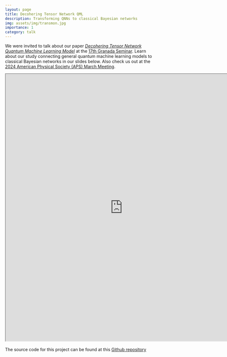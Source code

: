 ```yaml
---
layout: page
title: Decohering Tensor Network QML
description: Transforming QNNs to classical Bayesian networks
img: assets/img/transmon.jpg
importance: 1
category: talk
---
```


We were invited to talk about our paper <a href="https://link.springer.com/epdf/10.1007/s42484-022-00095-9?sharing_token=juY2ONwZu6BxL3Pr4yNZdfe4RwlQNchNByi7wbcMAY46VNXljuQS_H5IuIBH2IzJo-KLgq6brIAUe1T9vl4D8Ob9uJDCsXwFT0VN6vgYuJl-YhIn2xo5cdFaKQlJqC3M0UJ_d7U1oj2VUiV6ly7wS0Dgb95hBhq6GX0M_SjFHe4=">*Decohering Tensor Network Quantum Machine Learning Model*</a> at the <a href="https://granadaseminar.com/">17th Granada Seminar</a>. Learn about our study connecting general quantum machine learning models to classical Bayesian networks in our slides below. Also check us out at the <a href="https://meetings.aps.org/Meeting/MAR22/Session/T40.13">2024 American Physical Society (APS) March Meeting</a>.
<br>
<iframe src="https://drive.google.com/file/d/1-pPFqqp73LkWdxx78mfdg6QmlqDHDvCJ/preview" width="770" height="880" allow="autoplay"></iframe>
<br>
<br>
The source code for this project can be found at this <a href="https://github.com/HaoranLiao/dephased_ttn_mera">Github repository</a>
